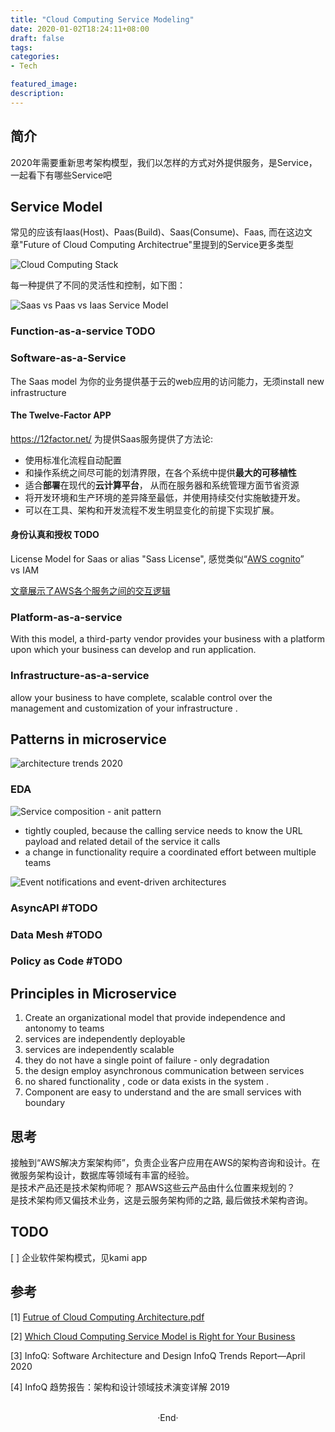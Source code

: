 ```yaml
---
title: "Cloud Computing Service Modeling"
date: 2020-01-02T18:24:11+08:00
draft: false
tags: 
categories: 
- Tech

featured_image: 
description: 
---
```


## 简介
2020年需要重新思考架构模型，我们以怎样的方式对外提供服务，是Service， 一起看下有哪些Service吧  

## Service Model
常见的应该有Iaas(Host)、Paas(Build)、Saas(Consume)、Faas, 而在这边文章"Future of Cloud Computing Architectrue"里提到的Service更多类型

![Cloud Computing Stack](https://hyvi.github.io/blog-images/20200102/Future%20of%20Cloud%20Computing%20Stack.png)

每一种提供了不同的灵活性和控制，如下图：

![Saas vs Paas vs Iaas Service Model](https://hyvi.github.io/blog-images/20211002/5-layer-diagram.png)

### Function-as-a-service TODO

### Software-as-a-Service
The Saas model 为你的业务提供基于云的web应用的访问能力，无须install new infrastructure   

#### The Twelve-Factor APP
https://12factor.net/  为提供Saas服务提供了方法论:

 - 使用标准化流程自动配置
 - 和操作系统之间尽可能的划清界限，在各个系统中提供**最大的可移植性**
 - 适合**部署**在现代的**云计算平台**， 从而在服务器和系统管理方面节省资源
 - 将开发环境和生产环境的差异降至最低，并使用持续交付实施敏捷开发。
 - 可以在工具、架构和开发流程不发生明显变化的前提下实现扩展。


#### 身份认真和授权 TODO
License Model for Saas or alias "Sass License", 感觉类似“[AWS cognito](https://aws.amazon.com/cn/cognito/dev-resources/)”   
vs IAM   

[文章展示了AWS各个服务之间的交互逻辑](https://aws.amazon.com/cn/blogs/china/aws-kms-enables-secure-data-encryption-across-tenants/)

### Platform-as-a-service
With this model, a third-party vendor provides your business with a platform upon which your business can develop and run application.

### Infrastructure-as-a-service 
allow your business to have complete, scalable control over the management and customization of your infrastructure . 

## Patterns in microservice 
![architecture trends 2020](https://res.infoq.com/articles/architecture-trends-2020/en/resources/1Architecture-2020-Q2-1587042627643.jpg) 

### EDA 
![Service composition - anit pattern](https://miro.medium.com/max/468/1*YPhljs4qcqtN08dA54fdwA.png)

- tightly coupled, because the calling service needs to know the URL payload and related detail of the service it calls 
- a change in functionality require a coordinated effort between multiple teams 


![Event notifications and event-driven architectures](https://miro.medium.com/max/1166/1*TtaEDXMTFpPqHj0a-7lxiw.png) 

### AsyncAPI #TODO

### Data Mesh #TODO

### Policy as Code #TODO

## Principles in Microservice

1. Create an organizational model that provide independence and antonomy to teams 
2. services are independently deployable
3. services are independently scalable 
4. they do not have a single point of failure - only degradation 
5. the design employ asynchronous communication between services 
6. no shared functionality , code or data exists in the system .
7. Component are easy to understand and the are small services with boundary 

## 思考
接触到“AWS解决方案架构师”，负责企业客户应用在AWS的架构咨询和设计。在微服务架构设计，数据库等领域有丰富的经验。  
是技术产品还是技术架构师呢？ 那AWS这些云产品由什么位置来规划的？  
是技术架构师又偏技术业务，这是云服务架构师的之路, 最后做技术架构咨询。 


## TODO 

[ ] 企业软件架构模式，见kami app

## 参考

[1] [Futrue of Cloud Computing Architecture.pdf](https://www.sjsu.edu/people/robert.chun/courses/CS247/s4/I.pdf)  

[2] [Which Cloud Computing Service Model is Right for Your Business](https://www.paranet.com/blog/bid/128267/the-three-types-of-cloud-computing-service-models)  

[3] InfoQ: Software Architecture and Design InfoQ Trends Report—April 2020

[4] InfoQ 趋势报告：架构和设计领域技术演变详解 2019

<br>

<center>  ·End·  </center>
